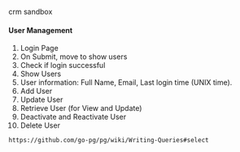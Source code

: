 crm sandbox

#### User Management
1. Login Page
2. On Submit, move to show users
3. Check if login successful
4. Show Users
5. User information: Full Name, Email, Last login time (UNIX time).
6. Add User
7. Update User
8. Retrieve User (for View and Update)
9. Deactivate and Reactivate User
10. Delete User

```html
https://github.com/go-pg/pg/wiki/Writing-Queries#select
```
